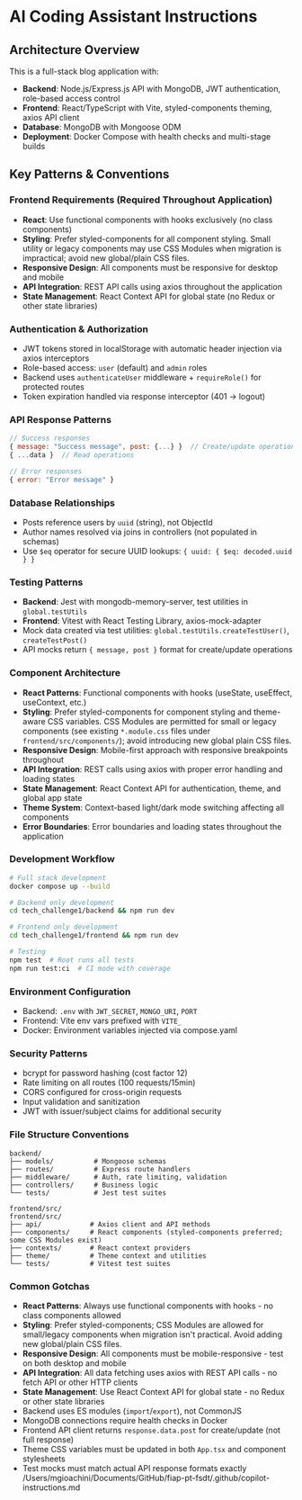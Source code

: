 # AI Coding Assistant Instructions

## Architecture Overview

This is a full-stack blog application with:
- **Backend**: Node.js/Express.js API with MongoDB, JWT authentication, role-based access control
- **Frontend**: React/TypeScript with Vite, styled-components theming, axios API client
- **Database**: MongoDB with Mongoose ODM
- **Deployment**: Docker Compose with health checks and multi-stage builds

## Key Patterns & Conventions

### Frontend Requirements (Required Throughout Application)
- **React**: Use functional components with hooks exclusively (no class components)
- **Styling**: Prefer styled-components for all component styling. Small utility or legacy components may use CSS Modules when migration is impractical; avoid new global/plain CSS files.
- **Responsive Design**: All components must be responsive for desktop and mobile
- **API Integration**: REST API calls using axios throughout the application
- **State Management**: React Context API for global state (no Redux or other state libraries)

### Authentication & Authorization
- JWT tokens stored in localStorage with automatic header injection via axios interceptors
- Role-based access: `user` (default) and `admin` roles
- Backend uses `authenticateUser` middleware + `requireRole()` for protected routes
- Token expiration handled via response interceptor (401 → logout)

### API Response Patterns
```javascript
// Success responses
{ message: "Success message", post: {...} }  // Create/update operations
{ ...data }  // Read operations

// Error responses
{ error: "Error message" }
```

### Database Relationships
- Posts reference users by `uuid` (string), not ObjectId
- Author names resolved via joins in controllers (not populated in schemas)
- Use `$eq` operator for secure UUID lookups: `{ uuid: { $eq: decoded.uuid } }`

### Testing Patterns
- **Backend**: Jest with mongodb-memory-server, test utilities in `global.testUtils`
- **Frontend**: Vitest with React Testing Library, axios-mock-adapter
- Mock data created via test utilities: `global.testUtils.createTestUser()`, `createTestPost()`
- API mocks return `{ message, post }` format for create/update operations

### Component Architecture
- **React Patterns**: Functional components with hooks (useState, useEffect, useContext, etc.)
- **Styling**: Prefer styled-components for component styling and theme-aware CSS variables. CSS Modules are permitted for small or legacy components (see existing `*.module.css` files under `frontend/src/components/`); avoid introducing new global plain CSS files.
- **Responsive Design**: Mobile-first approach with responsive breakpoints throughout
- **API Integration**: REST calls using axios with proper error handling and loading states
- **State Management**: React Context API for authentication, theme, and global app state
- **Theme System**: Context-based light/dark mode switching affecting all components
- **Error Boundaries**: Error boundaries and loading states throughout the application

### Development Workflow
```bash
# Full stack development
docker compose up --build

# Backend only development
cd tech_challenge1/backend && npm run dev

# Frontend only development
cd tech_challenge1/frontend && npm run dev

# Testing
npm test  # Root runs all tests
npm run test:ci  # CI mode with coverage
```

### Environment Configuration
- Backend: `.env` with `JWT_SECRET`, `MONGO_URI`, `PORT`
- Frontend: Vite env vars prefixed with `VITE_`
- Docker: Environment variables injected via compose.yaml

### Security Patterns
- bcrypt for password hashing (cost factor 12)
- Rate limiting on all routes (100 requests/15min)
- CORS configured for cross-origin requests
- Input validation and sanitization
- JWT with issuer/subject claims for additional security

### File Structure Conventions
```
backend/
├── models/          # Mongoose schemas
├── routes/          # Express route handlers
├── middleware/      # Auth, rate limiting, validation
├── controllers/     # Business logic
└── tests/           # Jest test suites

frontend/src/
frontend/src/
├── api/            # Axios client and API methods
├── components/     # React components (styled-components preferred; some CSS Modules exist)
├── contexts/       # React context providers
├── theme/          # Theme context and utilities
└── tests/          # Vitest test suites
```

### Common Gotchas
- **React Patterns**: Always use functional components with hooks - no class components allowed
- **Styling**: Prefer styled-components; CSS Modules are allowed for small/legacy components when migration isn't practical. Avoid adding new global/plain CSS files.
- **Responsive Design**: All components must be mobile-responsive - test on both desktop and mobile
- **API Integration**: All data fetching uses axios with REST API calls - no fetch API or other HTTP clients
- **State Management**: Use React Context API for global state - no Redux or other state libraries
- Backend uses ES modules (`import`/`export`), not CommonJS
- MongoDB connections require health checks in Docker
- Frontend API client returns `response.data.post` for create/update (not full response)
- Theme CSS variables must be updated in both `App.tsx` and component stylesheets
- Test mocks must match actual API response formats exactly</content>
<parameter name="filePath">/Users/mgioachini/Documents/GitHub/fiap-pt-fsdt/.github/copilot-instructions.md
